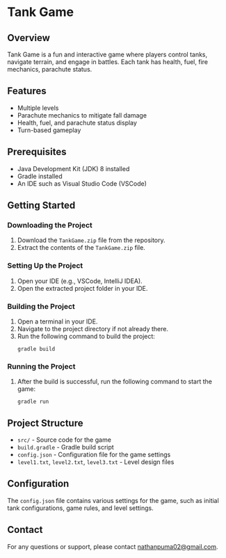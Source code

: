 # Tank Game

## Overview
Tank Game is a fun and interactive game where players control tanks, navigate terrain, and engage in battles. Each tank has health, fuel, fire mechanics, parachute status.

## Features
- Multiple levels
- Parachute mechanics to mitigate fall damage
- Health, fuel, and parachute status display
- Turn-based gameplay

## Prerequisites
- Java Development Kit (JDK) 8 installed
- Gradle installed
- An IDE such as Visual Studio Code (VSCode)

## Getting Started

### Downloading the Project
1. Download the `TankGame.zip` file from the repository.
2. Extract the contents of the `TankGame.zip` file.

### Setting Up the Project
1. Open your IDE (e.g., VSCode, IntelliJ IDEA).
2. Open the extracted project folder in your IDE.

### Building the Project
1. Open a terminal in your IDE.
2. Navigate to the project directory if not already there.
3. Run the following command to build the project:
    ```
    gradle build
    ```

### Running the Project
1. After the build is successful, run the following command to start the game:
    ```
    gradle run
    ```

## Project Structure
- `src/` - Source code for the game
- `build.gradle` - Gradle build script
- `config.json` - Configuration file for the game settings
- `level1.txt`, `level2.txt`, `level3.txt` - Level design files

## Configuration
The `config.json` file contains various settings for the game, such as initial tank configurations, game rules, and level settings.

## Contact
For any questions or support, please contact nathanpuma02@gmail.com.
